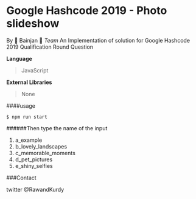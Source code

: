 # Google Hashcode 2019 - Photo slideshow
By 🍆 Bainjan 🍆  *Team*
An Implementation of solution for Google Hashcode 2019 Qualification Round Question



**Language**

> JavaScript

**External Libraries**

> None

####usage

`$ npm run start`

######Then type the name of the input 
1.  a_example
2. b_lovely_landscapes
3. c_memorable_moments
4. d_pet_pictures
5. e_shiny_selfies

###Contact

twitter @RawandKurdy


